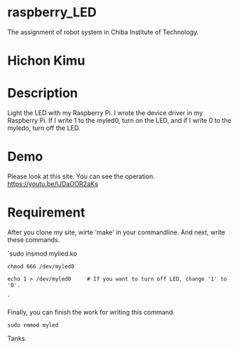 # raspberry_LED
The assignment of robot system in Chiba Institute of Technology.  

Hichon Kimu  
====

# Description
Light the LED with my Raspberry Pi. I wrote the device driver in my Raspberry Pi.
If I write 1 to the myled0, turn on the LED, and if I write 0 to the myledo, turn off the LED.

# Demo
Please look at this site. You can see the operation.  
https://youtu.be/IJDaOOR2aKs

# Requirement
After you clone my site, wirte 'make' in your commandline.
And next, write these commands.

`sudo insmod mylied.ko

    chmod 666 /dev/myled0

    echo 1 > /dev/myled0     # If you want to turn off LED, change '1' to '0'.
`


Finally, you can finish the work for writing this command.

`sudo rmmod myled`


Tanks.
